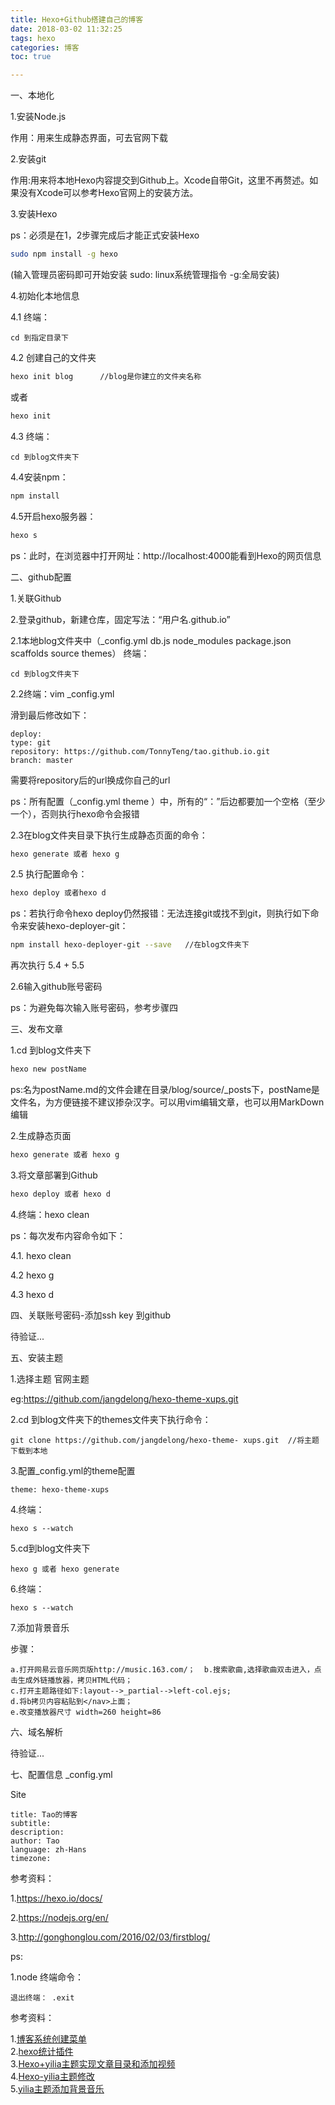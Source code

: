 ```yaml
---
title: Hexo+Github搭建自己的博客
date: 2018-03-02 11:32:25
tags: hexo
categories: 博客
toc: true

---
```


一、本地化

<!--more-->

1.安装Node.js

作用：用来生成静态界面，可去官网下载

2.安装git

作用:用来将本地Hexo内容提交到Github上。Xcode自带Git，这里不再赘述。如果没有Xcode可以参考Hexo官网上的安装方法。

3.安装Hexo

ps：必须是在1，2步骤完成后才能正式安装Hexo

``` bash
sudo npm install -g hexo
```

(输入管理员密码即可开始安装  sudo: linux系统管理指令     -g:全局安装)

4.初始化本地信息

4.1 终端： 
	
	cd 到指定目录下

4.2 创建自己的文件夹

``` bash
hexo init blog      //blog是你建立的文件夹名称
```

或者
``` bash
hexo init
```

4.3 终端： 

	cd 到blog文件夹下

4.4安装npm：
``` bash
npm install
```
4.5开启hexo服务器：
``` bash
hexo s
```
ps：此时，在浏览器中打开网址：http://localhost:4000能看到Hexo的网页信息

二、github配置

1.关联Github

2.登录github，新建仓库，固定写法：“用户名.github.io”

2.1本地blog文件夹中（_config.yml db.js node_modules package.json scaffolds source themes）
终端：
	
	cd 到blog文件夹下

2.2终端：vim  _config.yml

滑到最后修改如下：

	deploy:
	type: git
	repository: https://github.com/TonnyTeng/tao.github.io.git
	branch: master
需要将repository后的url换成你自己的url

ps：所有配置（_config.yml  theme ）中，所有的“：”后边都要加一个空格（至少一个），否则执行hexo命令会报错

2.3在blog文件夹目录下执行生成静态页面的命令：
``` bash
hexo generate 或者 hexo g
```

2.5 执行配置命令：
``` bash
hexo deploy 或者hexo d
```
ps：若执行命令hexo deploy仍然报错：无法连接git或找不到git，则执行如下命令来安装hexo-deployer-git：
``` bash
npm install hexo-deployer-git --save   //在blog文件夹下
```
再次执行 5.4 + 5.5

2.6输入github账号密码

ps：为避免每次输入账号密码，参考步骤四


三、发布文章

1.cd 到blog文件夹下
``` bash
hexo new postName
```
ps:名为postName.md的文件会建在目录/blog/source/_posts下，postName是文件名，为方便链接不建议掺杂汉字。可以用vim编辑文章，也可以用MarkDown编辑

2.生成静态页面
``` bash
hexo generate 或者 hexo g
```
3.将文章部署到Github
``` bash
hexo deploy 或者 hexo d
```
4.终端：hexo clean

ps：每次发布内容命令如下：

4.1. hexo clean

4.2 hexo g

4.3 hexo d

四、关联账号密码-添加ssh key 到github

待验证...

五、安装主题

1.选择主题 官网主题

eg:https://github.com/jangdelong/hexo-theme-xups.git

2.cd 到blog文件夹下的themes文件夹下执行命令：

	git clone https://github.com/jangdelong/hexo-theme-	xups.git  //将主题下载到本地

3.配置_config.yml的theme配置
	
	theme: hexo-theme-xups

4.终端：
	
	hexo s --watch

5.cd到blog文件夹下

	hexo g 或者 hexo generate

6.终端：
	
	hexo s --watch
7.添加背景音乐

步骤：
	
	a.打开网易云音乐网页版http://music.163.com/；	b.搜索歌曲,选择歌曲双击进入，点击生成外链播放器，拷贝HTML代码；
	c.打开主题路径如下:layout-->_partial-->left-col.ejs;
	d.将b拷贝内容粘贴到</nav>上面；
	e.改变播放器尺寸 width=260 height=86
	
	
	

六、域名解析

待验证...

七、配置信息 _config.yml

Site

	title: Tao的博客
	subtitle:
	description:
	author: Tao
	language: zh-Hans
	timezone:
参考资料：

1.https://hexo.io/docs/

2.https://nodejs.org/en/

3.http://gonghonglou.com/2016/02/03/firstblog/

ps:

1.node 终端命令：

	退出终端： .exit
参考资料：

1.[博客系统创建菜单](https://blog.csdn.net/chwshuang/article/details/52350518)   
2.[hexo统计插件](http://tengj.top/2016/03/17/hexo7count/)   
3.[Hexo+yilia主题实现文章目录和添加视频](https://blog.csdn.net/u013082989/article/details/70212008)  
4.[Hexo-yilia主题修改](http://lawlite.me/2017/04/17/Hexo-yilia主题实现文章目录和添加视频/)  
5.[yilia主题添加背景音乐](https://www.jianshu.com/p/9a3fc2bdfac7)
